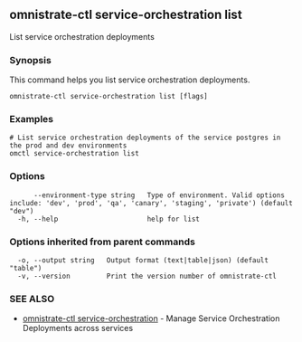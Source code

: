 ## omnistrate-ctl service-orchestration list

List service orchestration deployments

### Synopsis

This command helps you list service orchestration deployments.

```
omnistrate-ctl service-orchestration list [flags]
```

### Examples

```
# List service orchestration deployments of the service postgres in the prod and dev environments
omctl service-orchestration list
```

### Options

```
      --environment-type string   Type of environment. Valid options include: 'dev', 'prod', 'qa', 'canary', 'staging', 'private') (default "dev")
  -h, --help                      help for list
```

### Options inherited from parent commands

```
  -o, --output string   Output format (text|table|json) (default "table")
  -v, --version         Print the version number of omnistrate-ctl
```

### SEE ALSO

- [omnistrate-ctl service-orchestration](omnistrate-ctl_service-orchestration.md) - Manage Service Orchestration Deployments across services
